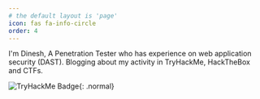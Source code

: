 ```yaml
---
# the default layout is 'page'
icon: fas fa-info-circle
order: 4
---
```


I'm Dinesh, A Penetration Tester who has experience on web application security (DAST). Blogging about my activity in TryHackMe, HackTheBox and CTFs.

![TryHackMe Badge](https://tryhackme-badges.s3.amazonaws.com/d1nesh.png){: .normal}
